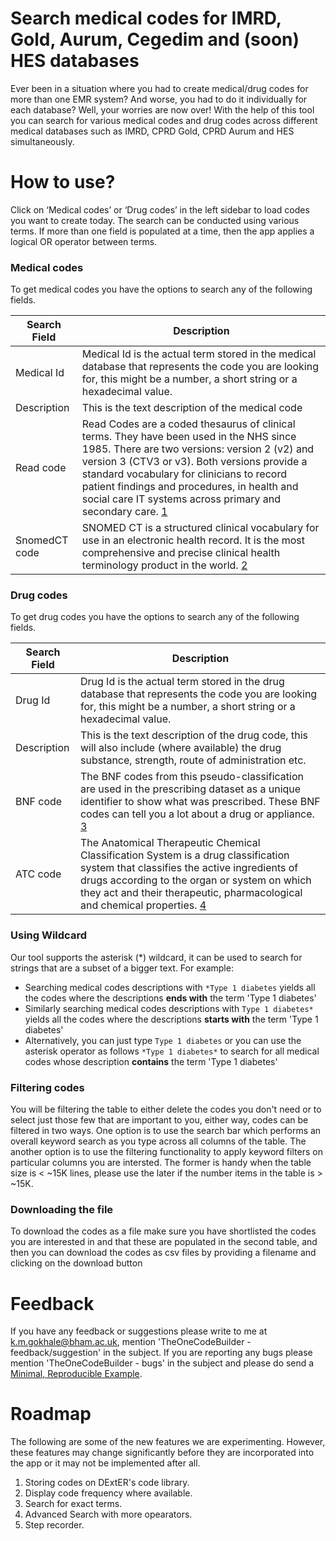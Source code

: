 
# Search medical codes for IMRD, Gold, Aurum, Cegedim and (soon) HES databases

Ever been in a situation where you had to create medical/drug codes for more than one EMR system? And worse, you had to do it individually for each database? Well, your worries are now over! With the help of this tool you can search for various medical codes and drug codes across different medical databases such as IMRD, CPRD Gold, CPRD Aurum and HES simultaneously.

# How to use?

Click on ‘Medical codes’ or ‘Drug codes’ in the left sidebar to load codes you want to create today. The search can be conducted using various terms. If more than one field is populated at a time, then the app applies a logical OR operator between terms.

### Medical codes
To get medical codes you have the options to search any of the following fields. 
  
  |Search Field|Description|
  |--|--|
  |Medical Id| Medical Id is the actual term stored in the medical database that represents the code you are looking for, this might be a number, a short string or a hexadecimal value.  |
  |Description| This is the text description of the medical code|
  |Read code| Read Codes are a coded thesaurus of clinical terms. They have been used in the NHS since 1985. There are two versions: version 2 (v2) and version 3 (CTV3 or v3). Both versions provide a standard vocabulary for clinicians to record patient findings and procedures, in health and social care IT systems across primary and secondary care. [1](https://digital.nhs.uk/services/terminology-and-classifications/read-codes) | 
  |SnomedCT code| SNOMED CT is a structured clinical vocabulary for use in an electronic health record. It is the most comprehensive and precise clinical health terminology product in the world. [2](https://digital.nhs.uk/services/terminology-and-classifications/snomed-ct) |
  
### Drug codes
To get drug codes you have the options to search any of the following fields. 
  
  |Search Field|Description|
  |--|--|
  |Drug Id| Drug Id is the actual term stored in the drug database that represents the code you are looking for, this might be a number, a short string or a hexadecimal value.  |
  |Description| This is the text description of the drug code, this will also include (where available) the drug substance, strength, route of administration etc. |
  |BNF code| The BNF codes from this pseudo-classification are used in the prescribing dataset as a unique identifier to show what was prescribed. These BNF codes can tell you a lot about a drug or appliance. [3](https://digital.nhs.uk/data-and-information/areas-of-interest/prescribing/practice-level-prescribing-in-england-a-summary/practice-level-prescribing-glossary-of-terms)|
  |ATC code| The Anatomical Therapeutic Chemical Classification System is a drug classification system that classifies the active ingredients of drugs according to the organ or system on which they act and their therapeutic, pharmacological and chemical properties. [4](https://www.whocc.no/atc_ddd_index/)|
  
### Using Wildcard

Our tool supports the asterisk (\*) wildcard, it can be used to search for strings that are a subset of a bigger text. For example:
 - Searching medical codes descriptions with `*Type 1 diabetes` yields all the codes where the descriptions **ends with** the term 'Type 1 diabetes'
 - Similarly searching medical codes descriptions with `Type 1 diabetes*` yields all the codes where the descriptions **starts with** the term 'Type 1 diabetes'
 - Alternatively, you can just type `Type 1 diabetes` or you can use the asterisk operator as follows ```*Type 1 diabetes*``` to search for all medical codes whose description **contains** the term 'Type 1 diabetes'

### Filtering codes

You will be filtering the table to either delete the codes you don't need or to select just those few that are important to you, either way, codes can be filtered in two ways. One option is to use the search bar which performs an overall keyword search as you type across all columns of the table. The another option is to use the filtering functionality to apply keyword filters on particular columns you are intersted. The former is handy when the table size is < ~15K lines, please use the later if the number items in the table is > ~15K.

### Downloading the file

To download the codes as a file make sure you have shortlisted the codes you are interested in and that these are populated in the second table, and then you can download the codes as csv files by providing a filename and clicking on the download button

# Feedback

If you have any feedback or suggestions please write to me at [k.m.gokhale@bham.ac.uk](mailto:k.m.gokhale@bham.ac.uk), mention 'TheOneCodeBuilder - feedback/suggestion' in the subject. If you are reporting any bugs please mention 'TheOneCodeBuilder - bugs' in the subject and please do send a [Minimal, Reproducible Example](https://stackoverflow.com/help/minimal-reproducible-example).


# Roadmap

The following are some of the new features we are experimenting. However, these features may change significantly before they are incorporated into the app or it may not be implemented after all. 

1. Storing codes on DExtER's code library.
1. Display code frequency where available. 
1. Search for exact terms.
1. Advanced Search with more opearators.
1. Step recorder.
